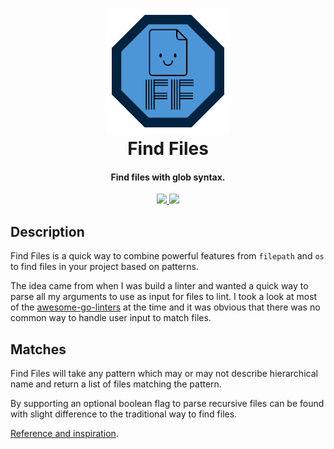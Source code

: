 <h1 align="center">
  <img src="https://github.com/bombsimon/ff/blob/master/img/logo.png" alt="FF" width="200">
  <br>
  Find Files
  <br>
</h1>

<h4 align="center">Find files with glob syntax.</h4>

<p align="center">
  <a href="https://forthebadge.com/">
      <img src="https://forthebadge.com/images/badges/its-not-a-lie-if-you-believe-it.svg">
  </a>
  <a href="https://forthebadge.com/">
      <img src="https://forthebadge.com/images/badges/fuck-it-ship-it.svg">
  </a>
</p>

## Description

Find Files is a quick way to combine powerful features from `filepath` and `os` to
find files in your project based on patterns.

The idea came from when I was build a linter and wanted a quick way to parse
all my arguments to use as input for files to lint. I took a look at most of
the [awesome-go-linters](https://github.com/golangci/awesome-go-linters) at the
time and it was obvious that there was no common way to handle user input to
match files.

## Matches

Find Files will take any pattern which may or may not describe hierarchical
name and return a list of files matching the pattern.

By supporting an optional boolean flag to parse recursive files can be found
with slight difference to the traditional way to find files.

[Reference and inspiration](https://github.com/begin/globbing).
